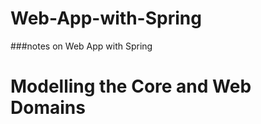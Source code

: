 Web-App-with-Spring
===================

###notes on Web App with Spring

Modelling the Core and Web Domains
==================================
